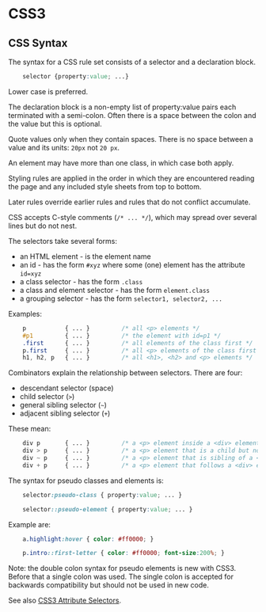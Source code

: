 <!DOCTYPE html>
<html>

<link rel="stylesheet" href="../styles/style-sheet.css" />

<body>

# CSS3

## CSS Syntax

The syntax for a CSS rule set consists of a selector and a declaration block.

```css
    selector {property:value; ...}
```

Lower case is preferred.

The declaration block is a non-empty list of property:value pairs each terminated with a semi-colon.
Often there is a space between the colon and the value but this is optional.

Quote values only when they contain spaces.
There is no space between a value and its units:  `20px` not `20 px`.

An element may have more than one class, in which case both apply.

Styling rules are applied in the order in which they are encountered reading the page and any included style sheets
from top to bottom.

Later rules override earlier rules and rules that do not conflict accumulate.

CSS accepts C-style comments (`/* ... */`), which may spread over several lines but do not nest.

<!-- Selectors -->

The selectors take several forms:

  * an HTML element - is the element name
  * an id - has the form `#xyz` where some (one) element has the attribute `id=xyz`
  * a class selector - has the form `.class`
  * a class and element selector - has the form `element.class`
  * a grouping selector - has the form `selector1, selector2, ...`

Examples:

```css
    p           { ... }         /* all <p> elements */
    #p1         { ... }         /* the element with id=p1 */
    .first      { ... }         /* all elements of the class first */
    p.first     { ... }         /* all <p> elements of the class first */
    h1, h2, p   { ... }         /* all <h1>, <h2> and <p> elements */
```

<!-- Combinators -->

Combinators explain the relationship between selectors.  There are four:

  * descendant selector (space)
  * child selector (`>`)
  * general sibling selector (`~`)
  * adjacent sibling selector (`+`)

These mean:

```css
    div p       { ... }         /* a <p> element inside a <div> element */
    div > p     { ... }         /* a <p> element that is a child but not a grandchild */
    div ~ p     { ... }         /* a <p> element that is sibling of a <div> element */
    div + p     { ... }         /* a <p> element that follows a <div> element */
```

<!-- Pseudo Classes and Pseudo Elements -->

The syntax for pseudo classes and elements is:

```css
    selector:pseudo-class { property:value; ... }

    selector::pseudo-element { property:value; ... }
```

Example are:

```css
    a.highlight:hover { color: #ff0000; }

    p.intro::first-letter { color: #ff0000; font-size:200%; }
```

Note: the double colon syntax for pseudo elements is new with CSS3.
Before that a single colon was used.
The single colon is accepted for backwards compatibility but should not be used in new code.

See also [CSS3 Attribute Selectors](attribute-selectors.html).

</body>
</html>

